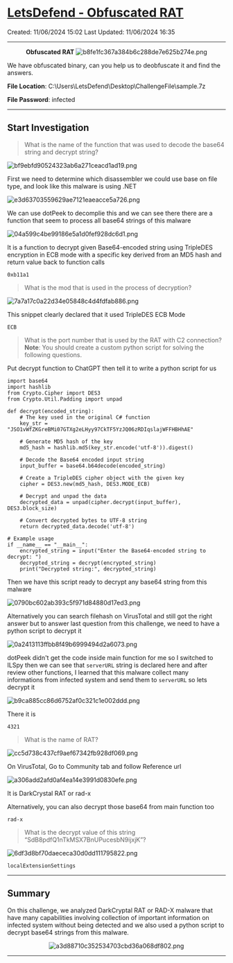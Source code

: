 # [LetsDefend - Obfuscated RAT](https://app.letsdefend.io/challenge/obfuscated-rat)
Created: 11/06/2024 15:02
Last Updated: 11/06/2024 16:35
* * *
<div align=center>

**Obfuscated RAT**
![b8fe1fc367a384b6c288de7e625b274e.png](/resources/b8fe1fc367a384b6c288de7e625b274e.png)
</div>

We have obfuscated binary, can you help us to deobfuscate it and find the answers.

**File Location**: C:\Users\LetsDefend\Desktop\ChallengeFile\sample.7z

**File Password**: infected
* * *
## Start Investigation
>What is the name of the function that was used to decode the base64 string and decrypt string?

![bf9ebfd90524323ab6a271ceacd1ad19.png](/resources/bf9ebfd90524323ab6a271ceacd1ad19.png)

First we need to determine which disassembler we could use base on file type, and look like this malware is using .NET 

![e3d63703559629ae7121eaeacce5a726.png](/resources/e3d63703559629ae7121eaeacce5a726.png)

We can use dotPeek to decomplie this and we can see there there are a function that seem to process all base64 strings of this malware

![04a599c4be99186e5a1d0fef928dc6d1.png](/resources/04a599c4be99186e5a1d0fef928dc6d1.png)

It is a function to decrypt given Base64-encoded string using TripleDES encryption in ECB mode with a specific key derived from an MD5 hash and return value back to function calls

```
0xb11a1
```

>What is the mod that is used in the process of decryption?

![7a7a17c0a22d34e05848c4d4fdfab886.png](/resources/7a7a17c0a22d34e05848c4d4fdfab886.png)

This snippet clearly declared that it used TripleDES ECB Mode

```
ECB
```

>What is the port number that is used by the RAT with C2 connection?
**Note**: You should create a custom python script for solving the following questions.

Put decrypt function to ChatGPT then tell it to write a python script for us

```
import base64
import hashlib
from Crypto.Cipher import DES3
from Crypto.Util.Padding import unpad

def decrypt(encoded_string):
    # The key used in the original C# function
    key_str = "JSO1vWfZKGreBMi07GTXg2eLHyy97CkTF5YzJQ06zRDIqslajWFFHBHhAE"

    # Generate MD5 hash of the key
    md5_hash = hashlib.md5(key_str.encode('utf-8')).digest()

    # Decode the Base64 encoded input string
    input_buffer = base64.b64decode(encoded_string)

    # Create a TripleDES cipher object with the given key
    cipher = DES3.new(md5_hash, DES3.MODE_ECB)

    # Decrypt and unpad the data
    decrypted_data = unpad(cipher.decrypt(input_buffer), DES3.block_size)

    # Convert decrypted bytes to UTF-8 string
    return decrypted_data.decode('utf-8')

# Example usage
if __name__ == "__main__":
    encrypted_string = input("Enter the Base64-encoded string to decrypt: ")
    decrypted_string = decrypt(encrypted_string)
    print("Decrypted string:", decrypted_string)

```

Then we have this script ready to decrypt any base64 string from this malware

![0790bc602ab393c5f971d84880d17ed3.png](/resources/0790bc602ab393c5f971d84880d17ed3.png)

Alternatively you can search filehash on VirusTotal and still got the right answer but to answer last question from this challenge, we need to have a python script to decrypt it

![0a2413113ffbb8f49b6999494d2a6073.png](/resources/0a2413113ffbb8f49b6999494d2a6073.png)

dotPeek didn't get the code inside main function for me so I switched to ILSpy then we can see that `serverURL` string is declared here and after review other functions, I learned that this malware collect many informations from infected system and send them to `serverURL` so lets decrypt it

![b9ca885cc86d6752af0c321c1e002ddd.png](/resources/b9ca885cc86d6752af0c321c1e002ddd.png)

There it is

```
4321
```

>What is the name of RAT?

![cc5d738c437cf9aef67342fb928df069.png](/resources/cc5d738c437cf9aef67342fb928df069.png)

On VirusTotal, Go to Community tab and follow Reference url

![a306add2afd0af4ea14e3991d0830efe.png](/resources/a306add2afd0af4ea14e3991d0830efe.png)

It is DarkCrystal RAT or rad-x 

Alternatively, you can also decrypt those base64 from main function too

```
rad-x
```

>What is the decrypt value of this string “SdB8pdfQ1nTkMSX7BnUPucesbN9ijxjK”?

![6df3d8bf70daececa30d0dd111795822.png](/resources/6df3d8bf70daececa30d0dd111795822.png)

```
localExtensionSettings
```

* * *
## Summary

On this challenge, we analyzed DarkCryptal RAT or RAD-X malware that have many capabilities involving collection of important information on infected system without being detected and we also used a python script to decrypt base64 strings from this malware.

<div align=center>

![a3d88710c352534703cbd36a068df802.png](/resources/a3d88710c352534703cbd36a068df802.png)
</div>

* * *
